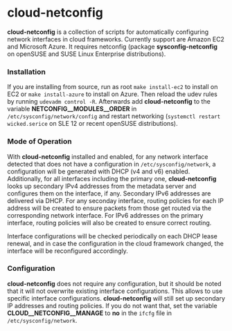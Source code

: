 cloud-netconfig
===============

**cloud-netconfig** is a collection of scripts for automatically configuring
network interfaces in cloud frameworks. Currently support are Amazon EC2 and
Microsoft Azure. It requires netconfig (package **sysconfig-netconfig** on
openSUSE and SUSE Linux Enterprise distributions).

### Installation

If you are installing from source, run as root `make install-ec2` to install on
EC2 or `make install-azure` to install on Azure. Then reload the udev rules by
running `udevadm control -R`. Afterwards add **cloud-netconfig** to the
variable **NETCONFIG__MODULES__ORDER** in `/etc/sysconfig/network/config` and
restart networking (`systemctl restart wicked.serice` on SLE 12 or recent
openSUSE distributions).

### Mode of Operation

With **cloud-netconfig** installed and enabled, for any network interface
detected that does not have a configuration in `/etc/sysconfig/network`, a
configuration will be generated with DHCP (v4 and v6) enabled. Additionally,
for all interfaces including the primary one, **cloud-netconfig** looks up
secondary IPv4 addresses from the metadata server and configures them on the
interface, if any. Secondary IPv6 addresses are delivered via DHCP. For any
seconday interface, routing policies for each IP address will be created to
ensure packets from those get routed via the corresponding network interface.
For IPv6 addresses on the primary interface, routing policies will also be
created to ensure correct routing.

Interface configurations will be checked periodically on each DHCP lease
renewal, and in case the configuration in the cloud framework changed, the
interface will be reconfigured accordingly.

### Configuration

**cloud-netconfig** does not require any configuration, but it should be noted
that it will not overwrite existing interface configurations. This allows to
use specific interface configurations. **cloud-netconfig** will still set up
secondary IP addresses and routing policies. If you do not want that, set the
variable **CLOUD__NETCONFIG__MANAGE** to **no** in the `ifcfg` file in
`/etc/sysconfig/network`.
